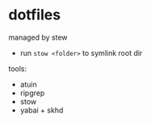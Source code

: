 # dotfiles

managed by stew

- run `stow <folder>` to symlink root dir

tools:
- atuin 
- ripgrep
- stow
- yabai + skhd


